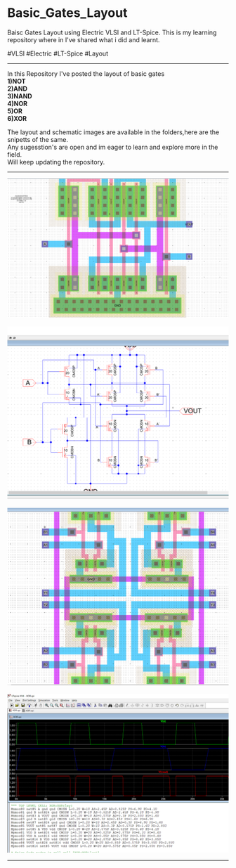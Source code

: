 # Basic_Gates_Layout
Baisc Gates Layout using Electric VLSI and LT-Spice. This is my learning repository where in I've shared what i did and learnt. <br >

#VLSI #Electric #LT-Spice #Layout 
***
In this Repository I've posted the layout of basic gates<br>
**1)NOT<br>
2)AND<br>
3)NAND<br>
4)NOR<br>
5)OR<br>
6)XOR<br>**

The layout and schematic images are available in the folders,here are the snipetts of the same.<br>
Any sugesstion's are open and im eager to learn and explore more in the field.<br>
Will keep updating the repository.<br>
***
![Basic_Gates_Layout](./images/im2.png)<br>
<br>
![Basic_Gates_Layout](./images/im4.png)<br>
<br>
![Basic_Gates_Layout](./images/im3.png)<br>
<br>
![Basic_Gates_Layout](./images/im1.png)<br>
***
